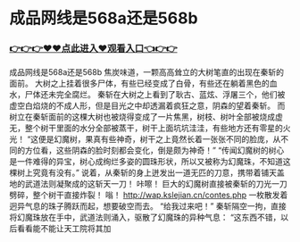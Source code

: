 # 成品网线是568a还是568b

### <a href="https://https://github.com/budfg/haiu/issues/1">👉👉👉♥♥点此进入♥观看入口👈👉👉</a>

成品网线是568a还是568b
 焦炭味道，一颗高高耸立的大树笔直的出现在秦斩的面前。
    大树之上挂着很多尸体，有些已经变成了白骨，有些还在躺着黑色的血水，尸体还未完全腐烂。
    秦斩在大树之上看到了耿古、蓝炫、浮屠三个，他们被虚空白焰烧的不成人形，但是目光之中却透漏着疯狂之意，阴森的望着秦斩。
    而树立在秦斩面前的这棵大树也被烧得变成了一片焦黑，树枝、树叶全部被烧成虚无，整个树干里面的水分全部被蒸干，树干上面坑坑洼洼，有些地方还有零星的火光！
    “这便是幻魔树，果真有些神奇，树干之上竟然长着一张张不同的脸庞，从不同的方位看，这些阴森的脸时刻都会变化，倒是颇为神奇！”
    “传闻幻魔树的树心是一件难得的异宝，树心成绚烂多姿的圆珠形状，所以又被称为幻魔珠，不知道这棵树上究竟有没有。”
    说着，从秦斩的身上迸发出一道无匹的刀意，携带着铺天盖地的武道法则凝聚成的这斩天一刀！
    咔嚓！
    巨大的幻魔树直接被秦斩的刀光一刀劈碎，整个树干直接炸裂！
    嗡！
    http://wap.kslejian.cn/contes.php
    一枚散发着迥异气息的珠子腾跃而起，想要破空而去。
    “给我过来吧！”
    秦斩隔空一拘，直接将幻魔珠放在手中，武道法则涌入，驱散了幻魔珠的异种气息：
    “这东西不错，以后看看能不能让天工院将其加

